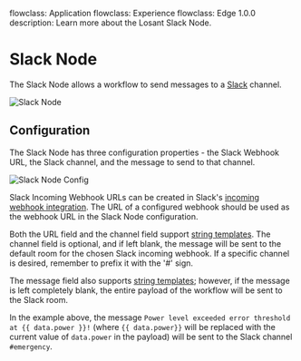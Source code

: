 flowclass: Application
flowclass: Experience
flowclass: Edge 1.0.0
description: Learn more about the Losant Slack Node.

# Slack Node

The Slack Node allows a workflow to send messages to a [Slack](https://slack.com/) channel.

![Slack Node](/images/workflows/outputs/slack-node.png "Slack Node")

## Configuration

The Slack Node has three configuration properties - the Slack Webhook URL, the Slack channel, and the message to send to that channel.

![Slack Node Config](/images/workflows/outputs/slack-node-config.png "Slack Node Config")

Slack Incoming Webhook URLs can be created in Slack's [incoming webhook integration](https://my.slack.com/services/new/incoming-webhook/). The URL of a configured webhook should be used as the webhook URL in the Slack Node configuration.

Both the URL field and the channel field support [string templates](/workflows/accessing-payload-data/#string-templates). The channel field is optional, and if left blank, the message will be sent to the default room for the chosen Slack incoming webhook. If a specific channel is desired, remember to prefix it with the '#' sign.

The message field also supports [string templates](/workflows/accessing-payload-data/#string-templates); however, if the message is left completely blank, the entire payload of the workflow will be sent to the Slack room.

In the example above, the message `Power level exceeded error threshold at {{ data.power }}!` (where `{{ data.power}}` will be replaced with the current value of `data.power` in the payload) will be sent to the Slack channel `#emergency`.
